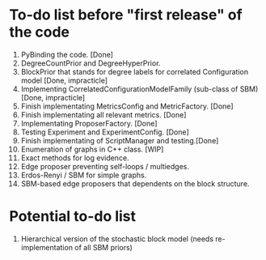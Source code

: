 # To-do list before "first release" of the code
1. PyBinding the code. [Done]
2. DegreeCountPrior and DegreeHyperPrior.
3. BlockPrior that stands for degree labels for correlated Configuration model [Done, impracticle]
4. Implementing CorrelatedConfigurationModelFamily (sub-class of SBM) [Done, impracticle]
5. Finish implementating MetricsConfig and MetricFactory. [Done]
6. Finish implementating all relevant metrics. [Done]
7. Implementating ProposerFactory. [Done]
8. Testing Experiment and ExperimentConfig. [Done]
9. Finish implementating of ScriptManager and testing.[Done]
10. Enumeration of graphs in C++ class. [WIP]
11. Exact methods for log evidence.
12. Edge proposer preventing self-loops / multiedges.
13. Erdos-Renyi / SBM for simple graphs.
14. SBM-based edge proposers that dependents on the block structure.

# Potential to-do list
1. Hierarchical version of the stochastic block model (needs re-implementation of all SBM priors)
